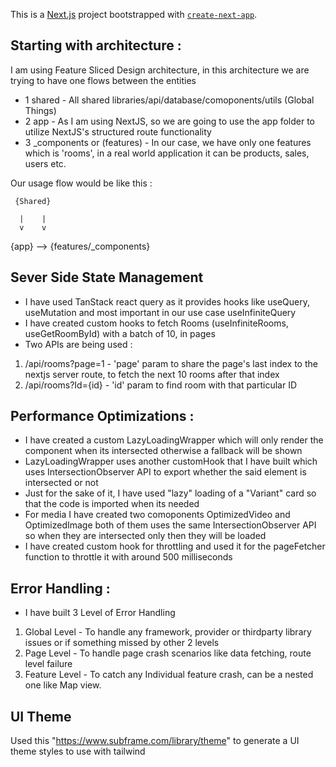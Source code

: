 This is a [Next.js](https://nextjs.org) project bootstrapped with [`create-next-app`](https://nextjs.org/docs/app/api-reference/cli/create-next-app).

## Starting with architecture : 

I am using Feature Sliced Design architecture, in this architecture we are trying to have one flows between the entities
- 1 shared - All shared libraries/api/database/comoponents/utils (Global Things)
- 2 app - As I am using NextJS, so we are going to use the app folder to utilize NextJS's structured route functionality
- 3 _components or (features) - In our case, we have only one features which is 'rooms', in a real world application it can be products, sales, users etc.
 
Our usage flow would be like this : 
     
     {Shared}
     
      |    |
      v    v

{app}   -->  {features/_components}

## Sever Side State Management
- I have used TanStack react query as it provides hooks like useQuery, useMutation and most important in our use case useInfiniteQuery
- I have created custom hooks to fetch Rooms (useInfiniteRooms, useGetRoomById) with a batch of 10, in pages
- Two APIs are being used :
1. /api/rooms?page=1 -  'page' param to share the page's last index to the nextjs server route, to fetch the next 10 rooms after that index 
2. /api/rooms?Id={id} - 'id' param to find room with that particular ID
   

## Performance Optimizations : 
- I have created a custom LazyLoadingWrapper which will only render the component when its intersected otherwise a fallback will be shown
- LazyLoadingWrapper uses another customHook that I have built which uses IntersectionObserver API to export whether the said element is intersected or not
- Just for the sake of it, I have used "lazy" loading of a "Variant" card so that the code is imported when its needed
- For media I have created two comoponents OptimizedVideo and OptimizedImage both of them uses the same IntersectionObserver API so when they are intersected only then they will be loaded
- I have created custom hook for throttling and used it for the pageFetcher function to throttle it with around 500 milliseconds


## Error Handling : 
- I have built 3 Level of Error Handling 
1. Global Level - To handle any framework, provider or thirdparty library issues or if something missed by other 2 levels  
2. Page Level - To handle page crash scenarios like data fetching, route level failure
3. Feature Level - To catch any Individual feature crash, can be a nested one like Map view.

## UI Theme 
Used this "https://www.subframe.com/library/theme" to generate a UI theme styles to use with tailwind


